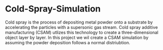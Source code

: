 # Cold-Spray-Simulation

Cold spray is the process of depositing metal powder onto a substrate by accelerating the particles with a supersonic gas stream. Cold spray additive manufacturing (CSAM) utlizes this technology to create a three-dimensional object layer by layer. In this project we wil create a CSAM simulation by assuming the powder deposition follows a normal distriubtion.
